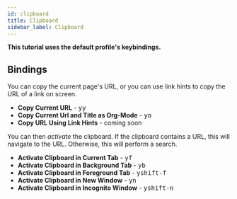 ```yaml
---
id: clipboard
title: Clipboard
sidebar_label: Clipboard
---
```


**This tutorial uses the default profile's keybindings.**

## Bindings

You can copy the current page's URL, or you can use link hints to copy the URL of a link on screen.

* **Copy Current URL** - <kbd>y</kbd><kbd>y</kbd>
* **Copy Current Url and Title as Org-Mode** - <kbd>y</kbd><kbd>o</kbd>
* **Copy URL Using Link Hints** - coming soon

You can then _activate_ the clipboard. If the clipboard contains a URL, this will navigate to the URL. Otherwise, this will perform a search.

* **Activate Clipboard in Current Tab** - <kbd>y</kbd><kbd>f</kbd>
* **Activate Clipboard in Background Tab** - <kbd>y</kbd><kbd>b</kbd>
* **Activate Clipboard in Foreground Tab** - <kbd>y</kbd><kbd>shift-f</kbd>
* **Activate Clipboard in New Window** - <kbd>y</kbd><kbd>n</kbd>
* **Activate Clipboard in Incognito Window** - <kbd>y</kbd><kbd>shift-n</kbd>
